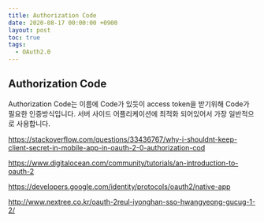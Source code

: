 ```yaml
---
title: Authorization Code
date: 2020-08-17 00:00:00 +0900
layout: post
toc: true
tags:
  - OAuth2.0
---
```


## Authorization Code

Authorization Code는 이름에 Code가 있듯이 access token을 받기위해 Code가 필요한 인증방식입니다. 서버 사이드 어플리케이션에 최적화 되어있어서 가장 일반적으로 사용합니다.

https://stackoverflow.com/questions/33436767/why-i-shouldnt-keep-client-secret-in-mobile-app-in-oauth-2-0-authorization-cod

https://www.digitalocean.com/community/tutorials/an-introduction-to-oauth-2

https://developers.google.com/identity/protocols/oauth2/native-app

http://www.nextree.co.kr/oauth-2reul-iyonghan-sso-hwangyeong-gucug-1-2/
